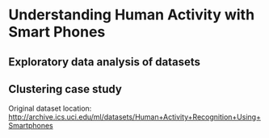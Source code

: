 # Understanding Human Activity with Smart Phones
## Exploratory data analysis of datasets
## Clustering case study

Original dataset location: http://archive.ics.uci.edu/ml/datasets/Human+Activity+Recognition+Using+Smartphones